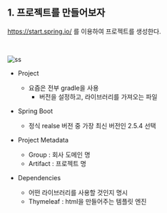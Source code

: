 ## 1. 프로젝트를 만들어보자
https://start.spring.io/ 를 이용하여 프로젝트를 생성한다.

<br>

![ss](https://user-images.githubusercontent.com/59171154/132162079-138a6f16-f666-4235-8358-c7a381904848.PNG)

- Project
  - 요즘은 전부 gradle을 사용
     - 버전을 설정하고, 라이브러리를 가져오는 파일 
 
 - Spring Boot
   - 정식 realse 버전 중 가장 최신 버전인 2.5.4 선택
 
 - Project Metadata 
    - Group : 회사 도메인 명
    - Artifact : 프로젝트 명

 - Dependencies
   - 어떤 라이브러리를 사용할 것인지 명시
   - Thymeleaf : html을 만들어주는 템플릿 엔진
    
